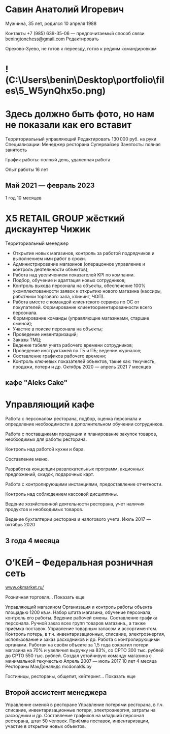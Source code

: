 # Савин Анатолий Игоревич
Мужчина, 35 лет, родился 10 апреля 1988


Контакты
 +7 (985) 639-35-06 — предпочитаемый способ связи
beningtonchess@gmail.com
Редактировать

Орехово-Зуево, не готов к переезду, готов к редким командировкам

# !(C:\Users\benin\Desktop\portfolio\files\5_W5ynQhx5o.png)
#   Здесь должно быть фото, но нам не показали как его вставит


Территориальный управляющий
Редактировать
130 000 руб. на руки
Специализации:
Менеджер ресторана
Супервайзер
Занятость: полная занятость

График работы: полный день, удаленная работа

Опыт работы 16 лет

## Май 2021 — февраль 2023
1 год 10 месяцев
# X5 RETAIL GROUP жёсткий дискаунтер Чижик
Территориальный менеджер
- Открытие новых магазинов, контроль за работой подрядчиков и выполнением ими работ в сроки.
- Администрирование магазинов (операцонное управление и контроль деятельности объектов);
- Работа над увеличением показателей KPI по компании.
- Подбор, обучение и адаптация новых сотрудников;
- Контроль выхода персонала на объекты, обеспечение 100% укомплектованности заявок к открытию нового магазина (кассиры, работники торгового зала, клининг, ЧОП).
- Работа вместе с командой клиентского сервиса по ОС от покупателей. Формирование клиентоориентированности всего персонала.
- Формирование команды (управляющие магазинами, старшие сменой);
- Участие в поиске персонала на объекты;
- Проведение инвентаризаций;
- Заказы ТМЦ;
- Ведение табеля учета рабочего времени сотрудников;
- Проведение инструктажей по ТБ и ПБ; ведение журналов;
- Составление графиков рабочего времени;
- Контроль ключевых показателей объектов, такие как: текучесть, продажи, потери и др.
Октябрь 2020 — апрель 2021
7 месяцев
## кафе "Aleks Cake"
# Управляющий кафе
Работа с персоналом ресторана, подбор, оценка персонала и определение необходимости в дополнительном обучении сотрудников.

Работа с поставщиками продукции и планирование закупок товаров, необходимых для работы ресторана.

Контроль над работой кухни и бара.

Составление меню.

Разработка концепции развлекательных программ, акционных предложений, скидок, подарочных карт.

Работа с контролирующими инстанциями, предоставление отчетности.

Контроль над соблюдением кассовой дисциплины.

Ведение хозяйственной деятельности ресторана, учет наличия продуктов и необходимых товаров.

Ведение бухгалтерии ресторана и налогового учета.
Июль 2017 — октябрь 2020
## 3 года 4 месяца
# О’КЕЙ – Федеральная розничная сеть
www.okmarket.ru/

Розничная торговля... Показать еще

Управляющий магазином
Организация и контроль работы объекта площадью 1200 кв.м.
Набор штата магазина, обучение персонала, контроль его работы.
Ведение рабочей смены.
Составление графика персонала.
Ручной заказ всех групп товаров магазина., а также приёмка поставок.
Управление товарным запасом и ассортиментом.
Контроль потерь, в т.ч. инвентаризационных, списание, электроэнергия, использование и заказ расходников и др.
Работа с контролирующими органами.
Работая на своём объекте за 1,5 года сократил потери магазина на 70% и увеличил выручку на 83%, со СРТО 300 тыс. рублей до СРТО 550 тыс. рублей.
Создал устойчивую команду магазина с минимальной текучестью
Апрель 2007 — июль 2017
10 лет 4 месяца
Рестораны МакДональдс
mcdonalds.by

Гостиницы, рестораны, общепит, кейтеринг... Показать еще

## Второй ассистент менеджера
Управление сменой в ресторане
Управление потерями ресторана, в т.ч. списание, инвентаризационные потери, электроэнергия, затраты на расходники и др.
Составление графиков на младший персонал ресторана, штат 50 человек.
Приёмка поставок, инвентаризации, участие в открытии новых объектов.
